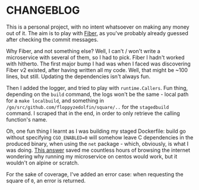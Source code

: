 # CHANGEBLOG

This is a personal project, with no intent whatsoever on making any money out of it. The aim is to play
with [Fiber](https://gofiber.io/), as you've probably already guessed after checking the commit messages.

Why Fiber, and not something else? Well, I can't / won't write a microservice with several of them, so I had to pick.
Fiber I hadn't worked with hitherto. The first major bump I had was when I faced was discovering Fiber v2 existed, after
having written all my code. Well, that might be ~100 lines, but still. Updating the dependencies isn't always fun.

Then I added the logger, and tried to play with `runtime.Callers`. Fun thing, depending on the `build` command, the logs
won't be the same - local path for a `make localbuild`, and something in `/go/src/github.com/floppyzedolfin/square/..`
for the `stagedbuild` command. I scraped that in the end, in order to only retrieve the calling function's name.

Oh, one fun thing I learnt as I was building my staged Dockerfile: build go without specifying `CGO_ENABLED=0` will
somehow leave C dependencies in the produced binary, when using the `net` package - which, obviously, is what I was
doing.
[This answer](https://stackoverflow.com/a/36308464/2106703) saved me countless hours of browsing the internet wondering
why running my microservice on centos would work, but it wouldn't on alpine or scratch.

For the sake of coverage, I've added an error case: when requesting the square of `0`, an error is returned.
